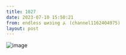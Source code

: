 ```yaml
---
title: 1027
date: 2023-07-10 15:50:21
from: endless шизing ⍼ (channel1162404975)
layout: post
---
```


![image](photos/photo_114@10-07-2023_15-50-21.jpg)


